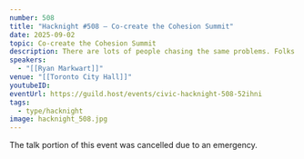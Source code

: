 ```yaml
---
number: 508
title: "Hacknight #508 – Co-create the Cohesion Summit"
date: 2025-09-02
topic: Co-create the Cohesion Summit
description: There are lots of people chasing the same problems. Folks are not looking around and checking with those around them. To solve this, we are co-creating an itinerary for the Friday September 5th Cohesion Summit.
speakers:
  - "[[Ryan Markwart]]"
venue: "[[Toronto City Hall]]"
youtubeID:
eventUrl: https://guild.host/events/civic-hacknight-508-52ihni
tags:
  - type/hacknight
image: hacknight_508.jpg
---
```

The talk portion of this event was cancelled due to an emergency.